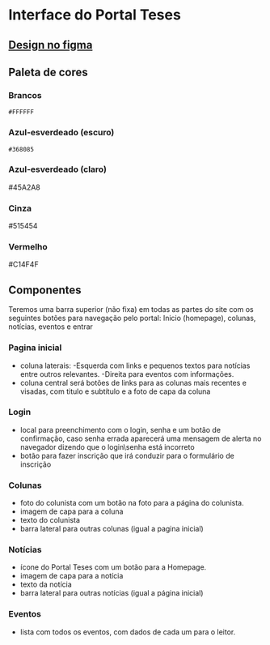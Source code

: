 # Interface do Portal Teses

## [Design no figma](https://www.figma.com/file/4FJ82fG8I9XetKF6pB6PXO/PortalTeses_Design?node-id=2%3A141)

## Paleta de cores

### Brancos

`#FFFFFF`

### Azul-esverdeado (escuro)

`#368085`

### Azul-esverdeado (claro)
 #45A2A8

### Cinza
 #515454
 
### Vermelho
  #C14F4F


## Componentes

Teremos uma barra superior (não fixa) em todas as partes do site com os seguintes botões para navegação pelo portal: Inicio (homepage), colunas, notícias, eventos e entrar

### Pagina inicial

- coluna laterais:
-Esquerda com links e pequenos textos para notícias entre outros relevantes.
-Direita para eventos com informações.
- coluna central será botões de links para as colunas mais recentes e visadas, com titulo e subtítulo e a foto de capa da coluna

### Login

- local para preenchimento com o login, senha e um botão de confirmação, caso senha errada aparecerá uma mensagem de alerta no navegador dizendo que o login\senha está incorreto
- botão para fazer inscrição que irá conduzir para o formulário de inscrição

### Colunas

- foto do colunista com um botão na foto para a página do colunista.
- imagem de capa para a coluna
- texto do colunista
- barra lateral para outras colunas (igual a pagina inicial)

### Notícias

- ícone do Portal Teses com um botão para a Homepage.
- imagem de capa para a notícia
- texto da notícia
- barra lateral para outras notícias (igual a página inicial)

### Eventos

- lista com todos os eventos, com dados de cada um para o leitor.

